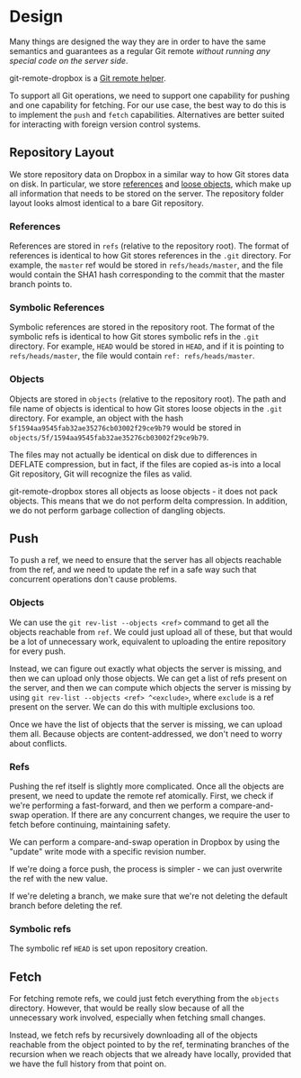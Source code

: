 # Design

Many things are designed the way they are in order to have the same semantics
and guarantees as a regular Git remote *without running any special code on the
server side*.

git-remote-dropbox is a [Git remote helper][gitremote-helper].

To support all Git operations, we need to support one capability for pushing
and one capability for fetching. For our use case, the best way to do this is
to implement the `push` and `fetch` capabilities. Alternatives are better
suited for interacting with foreign version control systems.

## Repository Layout

We store repository data on Dropbox in a similar way to how Git stores data on
disk. In particular, we store [references][git-references] and [loose
objects][git-objects], which make up all information that needs to be stored on
the server. The repository folder layout looks almost identical to a bare Git
repository.

### References

References are stored in `refs` (relative to the repository root). The format
of references is identical to how Git stores references in the `.git`
directory. For example, the `master` ref would be stored in
`refs/heads/master`, and the file would contain the SHA1 hash corresponding to
the commit that the master branch points to.

### Symbolic References

Symbolic references are stored in the repository root. The format of the
symbolic refs is identical to how Git stores symbolic refs in the `.git`
directory. For example, `HEAD` would be stored in `HEAD`, and if it is pointing
to `refs/heads/master`, the file would contain `ref: refs/heads/master`.

### Objects

Objects are stored in `objects` (relative to the repository root). The path and
file name of objects is identical to how Git stores loose objects in the `.git`
directory. For example, an object with the hash
`5f1594aa9545fab32ae35276cb03002f29ce9b79` would be stored in
`objects/5f/1594aa9545fab32ae35276cb03002f29ce9b79`.

The files may not actually be identical on disk due to differences in DEFLATE
compression, but in fact, if the files are copied as-is into a local Git
repository, Git will recognize the files as valid.

git-remote-dropbox stores all objects as loose objects - it does not pack
objects. This means that we do not perform delta compression. In addition, we
do not perform garbage collection of dangling objects.

## Push

To push a ref, we need to ensure that the server has all objects reachable from
the ref, and we need to update the ref in a safe way such that concurrent
operations don't cause problems.

### Objects

We can use the `git rev-list --objects <ref>` command to get all the objects
reachable from `ref`. We could just upload all of these, but that would be a
lot of unnecessary work, equivalent to uploading the entire repository for
every push.

Instead, we can figure out exactly what objects the server is missing, and then
we can upload only those objects. We can get a list of refs present on the
server, and then we can compute which objects the server is missing by using
`git rev-list --objects <ref> ^<exclude>`, where `exclude` is a ref present on
the server. We can do this with multiple exclusions too.

Once we have the list of objects that the server is missing, we can upload them
all. Because objects are content-addressed, we don't need to worry about
conflicts.

### Refs

Pushing the ref itself is slightly more complicated. Once all the objects are
present, we need to update the remote ref atomically. First, we check if we're
performing a fast-forward, and then we perform a compare-and-swap operation. If
there are any concurrent changes, we require the user to fetch before
continuing, maintaining safety.

We can perform a compare-and-swap operation in Dropbox by using the "update"
write mode with a specific revision number.

If we're doing a force push, the process is simpler - we can just overwrite the
ref with the new value.

If we're deleting a branch, we make sure that we're not deleting the default
branch before deleting the ref.

### Symbolic refs

The symbolic ref `HEAD` is set upon repository creation.

## Fetch

For fetching remote refs, we could just fetch everything from the `objects`
directory. However, that would be really slow because of all the unnecessary
work involved, especially when fetching small changes.

Instead, we fetch refs by recursively downloading all of the objects reachable
from the object pointed to by the ref, terminating branches of the recursion
when we reach objects that we already have locally, provided that we have the
full history from that point on.

[gitremote-helper]: https://www.kernel.org/pub/software/scm/git/docs/gitremote-helpers.html
[git-objects]: https://git-scm.com/book/en/v2/Git-Internals-Git-Objects
[git-references]: https://git-scm.com/book/en/v2/Git-Internals-Git-References
